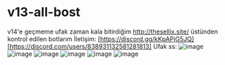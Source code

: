 # v13-all-bost
v14'e geçmeme ufak zaman kala bitirdiğim http://thesellix.site/ üstünden kontrol edilen botlarım
İletişim: [https://discord.gg/kKpAPjG5JQ] [https://discord.com/users/838931132581281813]
Ufak ss: ![image](https://user-images.githubusercontent.com/74346832/215491482-16ba9d0b-bc64-4149-9914-672b58064445.png)
![image](https://user-images.githubusercontent.com/74346832/215491998-0c77b8e7-331f-44fc-81cc-425b4191ab21.png)
![image](https://user-images.githubusercontent.com/74346832/215492039-6887c884-2eb4-4e78-b7a1-6f42cc7c4748.png)
![image](https://user-images.githubusercontent.com/74346832/215492170-02c05d05-4ddb-4a59-a18f-5d7b9bd2366e.png)
![image](https://user-images.githubusercontent.com/74346832/215492275-1a7f4a4f-fed7-4147-8c6d-5d4219ca240e.png)
![image](https://user-images.githubusercontent.com/74346832/215497425-f846e5e2-dfa0-4788-91a6-6efc878fe5a6.png)

